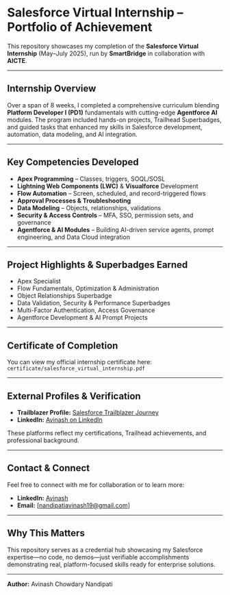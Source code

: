 # Salesforce Virtual Internship – Portfolio of Achievement

This repository showcases my completion of the **Salesforce Virtual Internship** (May–July 2025), run by **SmartBridge** in collaboration with **AICTE**.

---

##  Internship Overview
Over a span of 8 weeks, I completed a comprehensive curriculum blending **Platform Developer I (PD1)** fundamentals with cutting-edge **Agentforce AI** modules. The program included hands-on projects, Trailhead Superbadges, and guided tasks that enhanced my skills in Salesforce development, automation, data modeling, and AI integration.

---

##  Key Competencies Developed
- **Apex Programming** – Classes, triggers, SOQL/SOSL  
- **Lightning Web Components (LWC)** & **Visualforce** Development  
- **Flow Automation** – Screen, scheduled, and record-triggered flows  
- **Approval Processes & Troubleshooting**  
- **Data Modeling** – Objects, relationships, validations  
- **Security & Access Controls** – MFA, SSO, permission sets, and governance  
- **Agentforce & AI Modules** – Building AI-driven service agents, prompt engineering, and Data Cloud integration

---

##  Project Highlights & Superbadges Earned
- Apex Specialist  
- Flow Fundamentals, Optimization & Administration  
- Object Relationships Superbadge  
- Data Validation, Security & Performance Superbadges  
- Multi-Factor Authentication, Access Governance  
- Agentforce Development & AI Prompt Projects


---

##  Certificate of Completion
You can view my official internship certificate here:  
`certificate/salesforce_virtual_internship.pdf`

---

##  External Profiles & Verification
- **Trailblazer Profile:** [Salesforce Trailblazer Journey](https://www.salesforce.com/trailblazer/rvic0m96n3gv1n47np)  
- **LinkedIn:** [Avinash  on LinkedIn](https://www.linkedin.com/in/avinash-nandipati/)

These platforms reflect my certifications, Trailhead achievements, and professional background.

---

##  Contact & Connect
Feel free to connect with me for collaboration or to learn more:
- **LinkedIn:** [Avinash ](https://www.linkedin.com/in/avinash-nandipati/)  
- **Email:** [nandipatiavinash19@gmail.com]

---

##  Why This Matters
This repository serves as a credential hub showcasing my Salesforce expertise—no code, no demos—just verifiable accomplishments demonstrating real, platform-focused skills ready for enterprise solutions.

---

**Author:** Avinash Chowdary Nandipati
